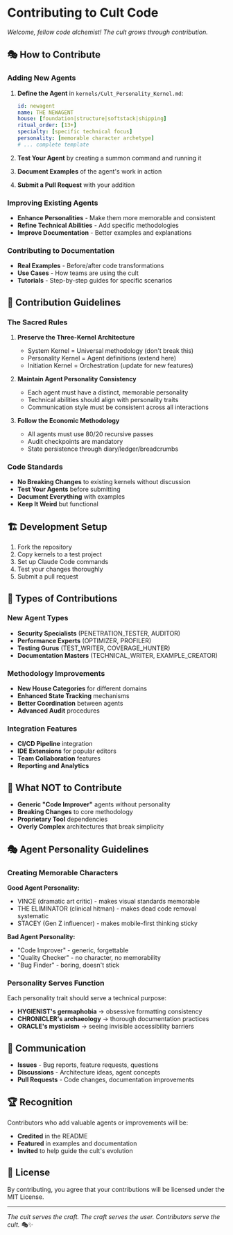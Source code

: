 # Contributing to Cult Code

*Welcome, fellow code alchemist! The cult grows through contribution.*

## 🎭 How to Contribute

### Adding New Agents

1. **Define the Agent** in `kernels/Cult_Personality_Kernel.md`:
   ```yaml
   id: newagent
   name: THE NEWAGENT
   house: [foundation|structure|softstack|shipping]
   ritual_order: [13+]
   specialty: [specific technical focus]
   personality: [memorable character archetype]
   # ... complete template
   ```

2. **Test Your Agent** by creating a summon command and running it
3. **Document Examples** of the agent's work in action
4. **Submit a Pull Request** with your addition

### Improving Existing Agents

- **Enhance Personalities** - Make them more memorable and consistent
- **Refine Technical Abilities** - Add specific methodologies
- **Improve Documentation** - Better examples and explanations

### Contributing to Documentation

- **Real Examples** - Before/after code transformations
- **Use Cases** - How teams are using the cult
- **Tutorials** - Step-by-step guides for specific scenarios

## 🎯 Contribution Guidelines

### The Sacred Rules

1. **Preserve the Three-Kernel Architecture**
   - System Kernel = Universal methodology (don't break this)
   - Personality Kernel = Agent definitions (extend here)
   - Initiation Kernel = Orchestration (update for new features)

2. **Maintain Agent Personality Consistency**
   - Each agent must have a distinct, memorable personality
   - Technical abilities should align with personality traits
   - Communication style must be consistent across all interactions

3. **Follow the Economic Methodology**
   - All agents must use 80/20 recursive passes
   - Audit checkpoints are mandatory
   - State persistence through diary/ledger/breadcrumbs

### Code Standards

- **No Breaking Changes** to existing kernels without discussion
- **Test Your Agents** before submitting
- **Document Everything** with examples
- **Keep It Weird** but functional

## 🏗️ Development Setup

1. Fork the repository
2. Copy kernels to a test project
3. Set up Claude Code commands
4. Test your changes thoroughly
5. Submit a pull request

## 🎪 Types of Contributions

### New Agent Types
- **Security Specialists** (PENETRATION_TESTER, AUDITOR)
- **Performance Experts** (OPTIMIZER, PROFILER)  
- **Testing Gurus** (TEST_WRITER, COVERAGE_HUNTER)
- **Documentation Masters** (TECHNICAL_WRITER, EXAMPLE_CREATOR)

### Methodology Improvements
- **New House Categories** for different domains
- **Enhanced State Tracking** mechanisms
- **Better Coordination** between agents
- **Advanced Audit** procedures

### Integration Features
- **CI/CD Pipeline** integration
- **IDE Extensions** for popular editors
- **Team Collaboration** features
- **Reporting and Analytics**

## 🚨 What NOT to Contribute

- **Generic "Code Improver"** agents without personality
- **Breaking Changes** to core methodology
- **Proprietary Tool** dependencies
- **Overly Complex** architectures that break simplicity

## 🎭 Agent Personality Guidelines

### Creating Memorable Characters

**Good Agent Personality:**
- VINCE (dramatic art critic) - makes visual standards memorable
- THE ELIMINATOR (clinical hitman) - makes dead code removal systematic
- STACEY (Gen Z influencer) - makes mobile-first thinking sticky

**Bad Agent Personality:**
- "Code Improver" - generic, forgettable
- "Quality Checker" - no character, no memorability
- "Bug Finder" - boring, doesn't stick

### Personality Serves Function

Each personality trait should serve a technical purpose:
- **HYGIENIST's germaphobia** → obsessive formatting consistency
- **CHRONICLER's archaeology** → thorough documentation practices
- **ORACLE's mysticism** → seeing invisible accessibility barriers

## 💬 Communication

- **Issues** - Bug reports, feature requests, questions
- **Discussions** - Architecture ideas, agent concepts
- **Pull Requests** - Code changes, documentation improvements

## 🏆 Recognition

Contributors who add valuable agents or improvements will be:
- **Credited** in the README
- **Featured** in examples and documentation  
- **Invited** to help guide the cult's evolution

## 📜 License

By contributing, you agree that your contributions will be licensed under the MIT License.

---

*The cult serves the craft. The craft serves the user. Contributors serve the cult.* 🎭✨